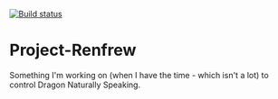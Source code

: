 [![Build status](https://ci.appveyor.com/api/projects/status/aavqsh68n845t44f/branch/master?svg=true)](https://ci.appveyor.com/project/mrworkman/project-renfrew/branch/master)

# Project-Renfrew
Something I'm working on (when I have the time - which isn't a lot) to control Dragon Naturally Speaking.
